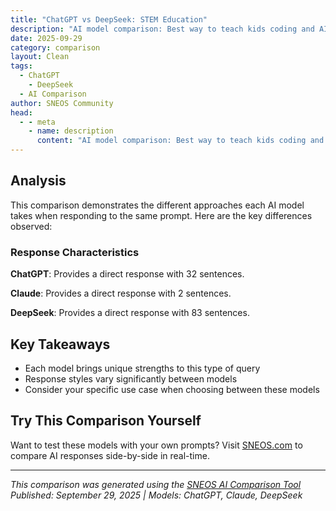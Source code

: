 ```yaml
---
title: "ChatGPT vs DeepSeek: STEM Education"
description: "AI model comparison: Best way to teach kids coding and AI literacy from elementary age..."
date: 2025-09-29
category: comparison
layout: Clean
tags:
  - ChatGPT
    - DeepSeek
  - AI Comparison
author: SNEOS Community
head:
  - - meta
    - name: description
      content: "AI model comparison: Best way to teach kids coding and AI literacy from elementary age..."
---
```


<ChatComparison
  title="ChatGPT vs DeepSeek: STEM Education"
  prompt="Best way to teach kids coding and AI literacy from elementary age"
  :responses='{
    "ChatGPT": "Teaching kids coding and AI literacy from an early age is a fantastic way to build critical thinking, problem-solving skills, and prepare them for the future. Here are some effective strategies and resources to make the learning process engaging and age-appropriate:\n\n### 1. Start with Block-Based Coding\n- **Why:** Visual programming helps children grasp coding logic without worrying about syntax.\n- **Tools:** \n  - **Scratch (by MIT)**: Drag-and-drop interface for creating interactive stories and games.\n  - **Code.org**: Offers fun, guided lessons and challenges.\n  \n### 2. Use Interactive and Gamified Platforms\n- Platforms that turn coding into a game or story keep kids motivated.\n- Examples:\n  - **Tynker**\n  - **Lightbot**\n  - **Blockly Games**\n\n### 3. Introduce AI Concepts Through Simple Analogies\n- Explain AI as \u0022teaching computers to learn from examples\u0022 or \u0022smart robots that can recognize patterns.\u0022\n- Discuss everyday AI applications like voice assistants, recommendation systems, or smart toys.\n\n### 4. Leverage Age-Appropriate AI Tools\n- Tools that let kids experiment with AI without needing advanced math or jargon.\n- Examples:\n  - **Google\u2019s Teachable Machine**: Allows kids to train simple image/audio recognition models by themselves.\n  - **AI for Oceans (Code.org)**: Teaches kids about AI and data by sorting fish and trash using machine learning concepts.\n\n### 5. Hands-On Projects and Robotics\n- Build simple robotics kits to see coding and AI in action.\n- Examples:\n  - **LEGO Mindstorms / LEGO SPIKE Prime**\n  - **Sphero robots**\n  - **Ozobot**\n\n### 6. Encourage Creativity and Problem Solving\n- Let children create stories, games, or projects that interest them.\n- Guide them to think about how AI could solve problems or enhance their projects.\n\n### 7. Incorporate Storytelling and Collaboration\n- Coding clubs or group activities promote social skills and teamwork.\n- Storytelling around coding projects makes concepts memorable.\n\n### 8. Provide Consistent Practice and Support\n- Regular short sessions are better than occasional long ones.\n- Celebrate mistakes as learning opportunities.\n\n### Additional Tips:\n- **Keep it fun** \u2014 avoid overwhelming technical details initially.\n- **Parental and teacher involvement** can enhance motivation and understanding.\n- **Integrate with other subjects** like math, science, and art.\n\n---\n\n### Summary\n\n| Age Group        | Focus                              | Tools/Methods                          |\n|------------------|----------------------------------|--------------------------------------|\n| Elementary (6-10) | Block coding, basic logic, AI as concept | Scratch, Code.org, Teachable Machine |\n| Middle School     | Text coding basics, simple AI projects | Python (with Turtle), AI for Oceans, robotics kits |\n| Continuous       | Project-based learning, advanced AI topics | Real-world applications, data projects |\n\nBy starting early with visual tools and gradually introducing AI concepts through fun and hands-on activities, kids will build a strong foundation in coding and AI literacy that can grow with their interests and skills.",
    "DeepSeek": "Of course! Teaching coding and AI literacy from elementary age is a fantastic goal. The key is to make it **playful, creative, and relevant**, focusing on concepts over syntax.\n\nHere is a comprehensive, age-phased guide to the best ways to do this.\n\n---\n\n### Core Philosophy for This Age Group\n\n1.  **Low Floor, High Ceiling:** Activities should be easy to start (low floor) but allow for growing complexity (high ceiling) as skills develop.\n2.  **Tinker First, Theory Later:** Let kids discover principles through experimentation. The \u0022why\u0022 can follow the \u0022wow.\u0022\n3.  **Create, Don\u0027t Just Consume:** The goal is for them to be builders and designers, not just passive users of technology.\n4.  **Integrate with Their World:** Connect coding and AI to their interests\u2014storytelling, art, games, and robots.\n\n---\n\n### Phase 1: Early Elementary (Ages 5-7) - The Foundation\n\nThe goal here is to introduce the logic of coding without the pressure of typing or complex syntax.\n\n#### For Coding Literacy:\n*   **Unplugged Activities:** Teach the concepts without a screen.\n    *   **Sequencing:** Give instructions to a \u0022human robot\u0022 (like a parent or friend) to get from point A to point B.\n    *   **Loops:** \u0022If you want to jump three times, instead of saying \u0027jump, jump, jump,\u0027 we can say \u0027repeat jump 3 times.\u0027\u0022\n    *   **Conditionals:** \u0022If I raise my hand, you clap. Otherwise, you stomp your foot.\u0022\n*   **Screen-Based Tools:**\n    *   **ScratchJr:** The perfect introductory app. Kids snap together colorful blocks to make characters move, jump, and sing. It directly teaches sequencing, events, and loops.\n    *   **Lightbot:** A puzzle game that teaches programming logic like procedures and loops in a very intuitive way.\n\n#### For AI Literacy:\nAt this stage, AI literacy is about awareness and simple interaction.\n*   **Talk about \u0022Smart Helpers\u0022:** Frame AI as a tool, not magic.\n    *   \u0022When you ask Alexa what the weather is, she\u0027s using her smart brain to find the answer for you.\u0022\n    *   \u0022The YouTube recommendations are a computer guessing what you might like next.\u0022\n*   **Introduce Machine Learning Concepts Simply:**\n    *   **Pattern Recognition:** Play games sorting toys by color, size, or type. Explain that this is how a computer learns to see patterns.\n    *   **Training Data:** Use **Google\u0027s Quick, Draw!** game. Explain, \u0022You\u0027re teaching the computer what a cat looks like by drawing it. The more people draw, the smarter it gets!\u0022\n\n---\n\n### Phase 2: Late Elementary (Ages 8-11) - Building \u0026 Creating\n\nKids are now ready for more complex projects and can start to understand the cause-and-effect behind AI.\n\n#### For Coding Literacy:\n*   **Block-Based Programming:**\n    *   **Scratch:** The gold standard. It allows kids to create intricate games, animations, and stories. They learn core concepts like variables, conditionals (if/then), and broadcasting messages between sprites.\n    *   **Blockly:** The engine behind many coding games (like Code.org\u0027s puzzles) and a great bridge to text-based coding.\n*   **Intro to Text-Based Coding:**\n    *   **Python** is the best choice. Its syntax is clean and readable.\n    *   **Tools:** Use platforms like **Trinket.io** for simple browser-based coding or **Replit** for more advanced projects. Start with turtle graphics, where they write commands to draw shapes on the screen\u2014it\u0027s visual and rewarding.\n*   **Physical Computing (Highly Engaging!):**\n    *   **micro:bit:** A tiny programmable computer. Kids can code it to show messages, create a rock-paper-scissors game, or even build a step counter.\n    *   **LEGO SPIKE Prime / LEGO Mindstorms:** Combines the familiarity of LEGO with coding to build and control robots.\n\n#### For AI Literacy:\nNow we move from \u0022what is AI?\u0022 to \u0022how does AI work?\u0022\n*   **Hands-On AI Experiments:** Use free, kid-friendly platforms designed for education.\n    *   **Machine Learning for Kids:** A brilliant tool that lets kids train simple machine learning models (like image, text, or sound recognition) and then use them in their Scratch projects. *Example: Train a model to recognize pictures of \u0022cats\u0022 vs. \u0022dogs,\u0022 then create a Scratch game that scores a point when it correctly identifies a cat.*\n    *   **Google\u0027s Teachable Machine:** A visual, fun way to create ML models. Kids can train a model to recognize their own hand gestures (e.g., rock, paper, scissors) and see it work in real-time.\n*   **Discuss Ethics \u0026 Bias (Crucial at this age):**\n    *   **Bias in Data:** If you only show a computer pictures of golden retrievers, will it recognize a poodle? This leads to a conversation about fairness and good data.\n    *   **Responsible Use:** Talk about deepfakes, privacy with smart speakers, and why it\u0027s important to think critically about information from AI.\n\n---\n\n### How to Integrate Both: A Project-Based Approach\n\nThe most powerful learning happens when coding and AI are combined in a project.\n\n1.  **Create an Interactive Story in Scratch:** Use a pre-trained AI model from \u0022Machine Learning for Kids\u0022 to change the story based on voice commands or images shown to the webcam.\n2.  **Build a \u0022Smart\u0022 Robot with micro:bit:** Code the micro:bit to react to its environment (using its built-in sensors). Then, discuss how a self-driving car uses similar, but more complex, sensors and AI to \u0022see.\u0022\n3.  **Design a Game with AI Opponents:** Code a simple game (like tic-tac-toe or Pong) and then work on the logic to make the computer opponent smarter.\n\n### General Tips for Success\n\n*   **Be a Co-Learner:** You don\u0027t need to be an expert. Explore and figure things out together. Your curiosity is contagious.\n*   **Focus on the Process, Not the Product:** Praise debugging and perseverance. A broken project that they fixed is a bigger win than a perfect one.\n*   **Connect to Their Passions:** A sports fan can code a stats tracker. An artist can use AI to generate new art styles. A musician can code a simple synthesizer.\n*   **Use High-Quality, Free Resources:**\n    *   **Code.org:** Excellent structured courses for all ages.\n    *   **CS First (by Google):** Themed coding courses using Scratch.\n    *   **Khan Academy:** Great for the transition to text-based coding (JavaScript).\n*   **Join a Community:** Look for local coding clubs, libraries hosting workshops, or online communities where kids can share their projects.\n\nBy following this phased, project-based approach, you won\u0027t just be teaching a child to code; you\u0027ll be fostering a mindset of **creative problem-solving and critical thinking** about the technology that shapes their world."
  }'
  published-date="16:28"
/>

## Analysis

This comparison demonstrates the different approaches each AI model takes when responding to the same prompt. Here are the key differences observed:

### Response Characteristics

**ChatGPT**: Provides a direct response with 32 sentences. 

**Claude**: Provides a direct response with 2 sentences. 

**DeepSeek**: Provides a direct response with 83 sentences. 

## Key Takeaways

- Each model brings unique strengths to this type of query
- Response styles vary significantly between models
- Consider your specific use case when choosing between these models

## Try This Comparison Yourself

Want to test these models with your own prompts? Visit [SNEOS.com](https://sneos.com) to compare AI responses side-by-side in real-time.

---

*This comparison was generated using the [SNEOS AI Comparison Tool](https://sneos.com)*
*Published: September 29, 2025 | Models: ChatGPT, Claude, DeepSeek*
